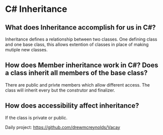 # C# Inheritance

## What does Inheritance accomplish for us in C#?

Inheritance defines a relationship between two classes. One defining class and one base class, this allows extention of classes in place of making mutiple new classes.

## How does Member inheritance work in C#? Does a class inherit all members of the base class?

There are public and privte members which allow different access. The class will inherit every but the construtor and finalizer.

## How does accessibility affect inheritance?

If the class is private or public.

Daily project:
https://github.com/drewmcreynolds/Vacay